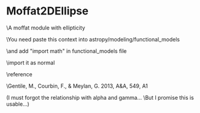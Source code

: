 # Moffat2DEllipse
\A moffat module with ellipticity

\You need paste this context into astropy/modeling/functional_models

\and add "import math" in functional_models file

\import it as normal



\reference

\Gentile, M., Courbin, F., & Meylan, G. 2013, A&A, 549, A1

\(I must forgot the relationship with alpha and gamma... 
\But I promise this is usable...)
